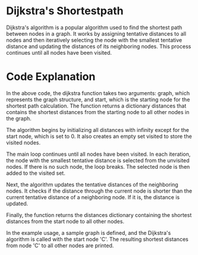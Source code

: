 # Dijkstra's Shortestpath

Dijkstra's algorithm is a popular algorithm used to find the shortest path between nodes in a graph. It works by assigning tentative distances to all nodes and then iteratively selecting the node with the smallest tentative distance and updating the distances of its neighboring nodes. This process continues until all nodes have been visited.

# Code Explanation 

In the above code, the dijkstra function takes two arguments: graph, which represents the graph structure, and start, which is the starting node for the shortest path calculation. The function returns a dictionary distances that contains the shortest distances from the starting node to all other nodes in the graph.

The algorithm begins by initializing all distances with infinity except for the start node, which is set to 0. It also creates an empty set visited to store the visited nodes.

The main loop continues until all nodes have been visited. In each iteration, the node with the smallest tentative distance is selected from the unvisited nodes. If there is no such node, the loop breaks. The selected node is then added to the visited set.

Next, the algorithm updates the tentative distances of the neighboring nodes. It checks if the distance through the current node is shorter than the current tentative distance of a neighboring node. If it is, the distance is updated.

Finally, the function returns the distances dictionary containing the shortest distances from the start node to all other nodes.

In the example usage, a sample graph is defined, and the Dijkstra's algorithm is called with the start node 'C'. The resulting shortest distances from node 'C' to all other nodes are printed.